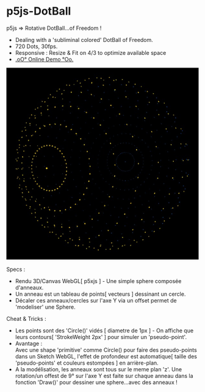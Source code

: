 # p5js-DotBall
p5js => Rotative DotBall...of Freedom !

+ Dealing with a 'subliminal colored' DotBall of Freedom.
+ 720 Dots, 30fps.
+ Responsive : Resize & Fit on 4/3 to optimize available space
+ [.oO° Online Demo °Oo.](https://captainfurax.github.io/p5js-DotBall/)

![DotBall](https://github.com/CaptainFurax/p5js-DotBall/blob/main/UkrainianDotBall-1.jpg)

Specs : 
+ Rendu 3D/Canvas WebGL[ p5xjs ] - Une simple sphere composée d'anneaux.
+ Un anneau est un tableau de points[ vecteurs ] dessinant un cercle.
+ Décaler ces anneaux/cercles sur l'axe Y via un offset permet de 'modeliser' une Sphere.

Cheat & Tricks :
+ Les points sont des 'Circle()' vidés [ diametre de 1px ] - On affiche que leurs contours[ 'StrokeWeight 2px' ] pour simuler un 'pseudo-point'.
+ Avantage : <br/>Avec une shape 'primitive' comme Circle() pour faire des pseudo-points dans un Sketch WebGL, l'effet de profondeur est automatique[ taille des 'pseudo-points' et couleurs estompées ] en arrière-plan.
+ A la modélisation, les anneaux sont tous sur le meme plan 'z'. Une rotation/un offest de 9° sur l'axe Y est faite sur chaque anneau dans la fonction 'Draw()' pour dessiner une sphere...avec des anneaux !

